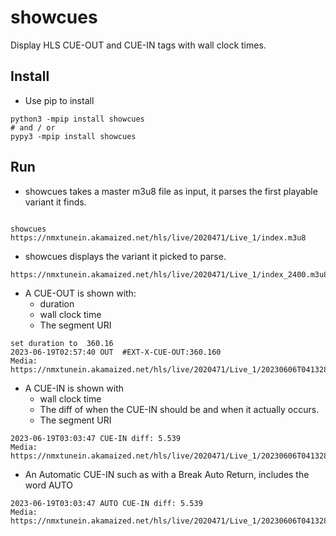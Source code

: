 # showcues
Display HLS CUE-OUT and CUE-IN tags  with wall clock times.

## Install 
* Use pip to install
```rebol
python3 -mpip install showcues 
# and / or 
pypy3 -mpip install showcues
```

## Run 
* showcues takes a master m3u8 file as input, it parses the first playable variant it finds.
```rebol

showcues https://nmxtunein.akamaized.net/hls/live/2020471/Live_1/index.m3u8
```

* showcues displays the variant it picked to parse.
```rebol
https://nmxtunein.akamaized.net/hls/live/2020471/Live_1/index_2400.m3u8
```
* A CUE-OUT is shown with:
    * duration
    * wall clock time
    * The segment URI 
```rebol
set duration to  360.16
2023-06-19T02:57:40 OUT  #EXT-X-CUE-OUT:360.160
Media: https://nmxtunein.akamaized.net/hls/live/2020471/Live_1/20230606T041328/index_375/00093/index_375_01977.ts
```

* A CUE-IN is shown with
    * wall clock time
    * The diff of when the CUE-IN should be and when it actually occurs.
    * The segment URI 
```rebol
2023-06-19T03:03:47 CUE-IN diff: 5.539 
Media: https://nmxtunein.akamaized.net/hls/live/2020471/Live_1/20230606T041328/index_375/00094/index_375_00039.ts
```
  * An Automatic CUE-IN such as with a Break Auto Return, includes the word AUTO
```rebol
2023-06-19T03:03:47 AUTO CUE-IN diff: 5.539 
Media: https://nmxtunein.akamaized.net/hls/live/2020471/Live_1/20230606T041328/index_375/00094/index_375_00039.ts
```

